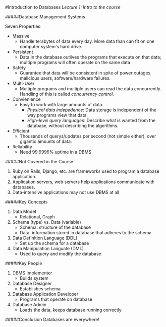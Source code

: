 #Introduction to Databases
_Lecture 1: Intro to the course_

#####Database Management Systems

Seven Properties:

* Massive
	* Handle terabytes of data every day. More data than can fit on one computer system's hard drive.
* Persistent
	* Data in the database outlives the programs that execute on that data; multiple programs will often operate on the same data
* Safety
	* Guarantee that data will be consistent in spite of power outages, malicious users, software/hardware failures.
* Multi-User
	* Multiple programs and multiple users can read the data concurrently. Handling of this is called _concurrency control_. 	 
* Convienience
	 * Easy to work with large amounts of data. 
	 	* _Physical data indepedence_: Data storage is independent of the way programs view that data. 
	 	* _High-level query languages_: Describe what is wanted from the database, without describing the algorithms.
* Efficient
	* Thousands of querys/updates per second (not simple either), over gigantic amounts of data.
* Reliability
	* Need 99.9999% uptime in a DBMS
	
#####Not Covered in the Course

1. Ruby on Rails, Django, etc. are frameworks used to program a database application.
2. Application servers, web servers help applications communicate with databases.
3. Data-intensive applications may not use DBMS at all

#####Key Concepts

1. Data Model
	* Relational, Graph
2. Schema (type) vs. Data (variable)
	* Schema: structure of the database
	* Data: information stored in database that adheres to the schema
3. Data Definition Language (DDL)
	* Set up the schema for a database
4. Data Manipulation Languate (DML)
	* Used to query and modify the database
	
#####Key People

1. DBMS Implementer
	* Builds system
2. Database Designer
	* Establishes schema
3. Database Application Developer
	* Programs that operate on database
4. Database Admin
	* Loads the data, keeps database running correctly
	
#####Conclusion
Databases are everywhere!